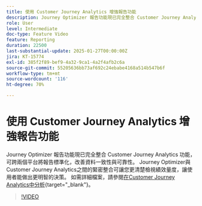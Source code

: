 ```yaml
---
title: 使用 Customer Journey Analytics 增強報告功能
description: Journey Optimizer 報告功能現已完全整合 Customer Journey Analytics 功能，可跨兩個平台將報告標準化，改善資料一致性與可靠性。 Journey Optimizer 與 Customer Journey Analytics 之間的緊密整合可讓您更清楚檢視績效量度，讓使用者能做出更明智的決策。
role: User
level: Intermediate
doc-type: Feature Video
feature: Reporting
duration: 22500
last-substantial-update: 2025-01-27T00:00:00Z
jira: KT-15774
exl-id: 385f2f89-bef9-4a32-9ca1-4a2f4afb2c6a
source-git-commit: 55205636bb73af692c24ebabe4168a514b547b6f
workflow-type: tm+mt
source-wordcount: '116'
ht-degree: 70%

---
```


# 使用 Customer Journey Analytics 增強報告功能

Journey Optimizer 報告功能現已完全整合 Customer Journey Analytics 功能，可跨兩個平台將報告標準化，改善資料一致性與可靠性。 Journey Optimizer與Customer Journey Analytics之間的緊密整合可讓您更清楚檢視績效量度，讓使用者能做出更明智的決策。
如需詳細檔案，請參閱[在Customer Journey Analytics中分析](https://experienceleague.adobe.com/en/docs/journey-optimizer/using/reporting/channel-report/report-cja-manage#analyze){target="_blank"}。

>[!VIDEO](https://video.tv.adobe.com/v/3430413/?learn=on)
